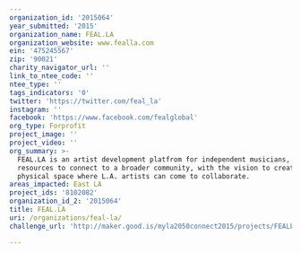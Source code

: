 ```yaml
---
organization_id: '2015064'
year_submitted: '2015'
organization_name: FEAL.LA
organization_website: www.fealla.com
ein: '475245567'
zip: '90021'
charity_navigator_url: ''
link_to_ntee_code: ''
ntee_type: ''
tags_indicators: '0'
twitter: 'https://twitter.com/feal_la'
instagram: ''
facebook: 'https://www.facebook.com/fealglobal'
org_type: Forprofit
project_image: ''
project_video: ''
org_summary: >-
  FEAL.LA is an artist development platfrom for independent musicians, providing
  resources to connect to a broader community, with the vision to create a
  physical space where L.A. artists can come to collaborate.
areas_impacted: East LA
project_ids: '8102082'
organization_id_2: '2015064'
title: FEAL.LA
uri: /organizations/feal-la/
challenge_url: 'http://maker.good.is/myla2050connect2015/projects/FEALLA.html'

---
```

